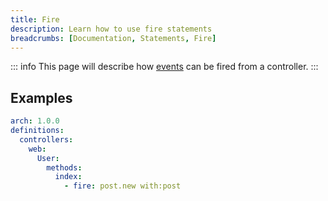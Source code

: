 ```yaml
---
title: Fire
description: Learn how to use fire statements
breadcrumbs: [Documentation, Statements, Fire]
---
```


::: info
This page will describe how [events](https://laravel.com/docs/10.x/events) can be fired from a controller.
:::

## Examples

```yaml
arch: 1.0.0
definitions:
  controllers:
    web:
      User:
        methods:
          index:
            - fire: post.new with:post
```
